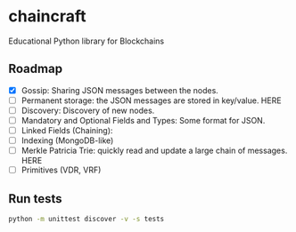 # chaincraft
Educational Python library for Blockchains

## Roadmap

- [x] Gossip: Sharing JSON messages between the nodes.
- [ ] Permanent storage: the JSON messages are stored in key/value. HERE
- [ ] Discovery: Discovery of new nodes.
- [ ] Mandatory and Optional Fields and Types: Some format for JSON.
- [ ] Linked Fields (Chaining): 
- [ ] Indexing (MongoDB-like)
- [ ] Merkle Patricia Trie: quickly read and update a large chain of messages. HERE
- [ ] Primitives (VDR, VRF)

## Run tests

```bash
python -m unittest discover -v -s tests
```
